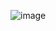 



![image](https://github.com/VedhaMahendran/Auto.Driving.Car.Simulation/assets/151136060/9c779b16-d18a-4a0e-9134-5f41334a6c6d)
